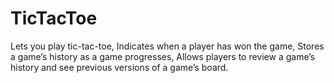 # TicTacToe
Lets you play tic-tac-toe, Indicates when a player has won the game, Stores a game’s history as a game progresses, Allows players to review a game’s history and see previous versions of a game’s board.
